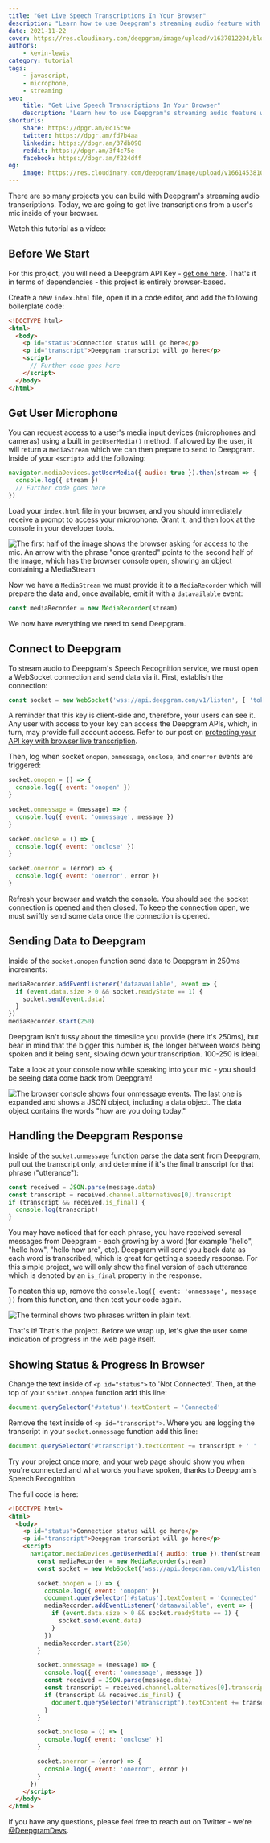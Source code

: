 ```yaml
---
title: "Get Live Speech Transcriptions In Your Browser"
description: "Learn how to use Deepgram's streaming audio feature with one HTML file."
date: 2021-11-22
cover: https://res.cloudinary.com/deepgram/image/upload/v1637012204/blog/2021/11/live-transcription-mic-browser/Get-Live-Speech-Transcriptions-In-Browser%402x.jpg
authors:
    - kevin-lewis
category: tutorial
tags:
    - javascript,
    - microphone,
    - streaming
seo:
    title: "Get Live Speech Transcriptions In Your Browser"
    description: "Learn how to use Deepgram's streaming audio feature with one HTML file."
shorturls:
    share: https://dpgr.am/0c15c9e
    twitter: https://dpgr.am/fd7b4aa
    linkedin: https://dpgr.am/37db098
    reddit: https://dpgr.am/3f4c75e
    facebook: https://dpgr.am/f224dff
og:
    image: https://res.cloudinary.com/deepgram/image/upload/v1661453810/blog/live-transcription-mic-browser/ograph.png
---
```


There are so many projects you can build with Deepgram's streaming audio transcriptions. Today, we are going to get live transcriptions from a user's mic inside of your browser.

Watch this tutorial as a video:

<youtube id="kIyPX16zuQY"></youtube>

## Before We Start

For this project, you will need a Deepgram API Key - [get one here](https://console.deepgram.com/signup?jump=keys). That's it in terms of dependencies - this project is entirely browser-based.

Create a new `index.html` file, open it in a code editor, and add the following boilerplate code:

```html
<!DOCTYPE html>
<html>
  <body>
    <p id="status">Connection status will go here</p>
    <p id="transcript">Deepgram transcript will go here</p>
    <script>
      // Further code goes here
    </script>
  </body>
</html>
```

## Get User Microphone

You can request access to a user's media input devices (microphones and cameras) using a built in `getUserMedia()` method. If allowed by the user, it will return a `MediaStream` which we can then prepare to send to Deepgram. Inside of your `<script>` add the following:

```js
navigator.mediaDevices.getUserMedia({ audio: true }).then(stream => {
  console.log({ stream })
  // Further code goes here
})
```

Load your `index.html` file in your browser, and you should immediately receive a prompt to access your microphone. Grant it, and then look at the console in your developer tools.

![The first half of the image shows the browser asking for access to the mic. An arrow with the phrase "once granted" points to the second half of the image, which has the browser console open, showing an object containing a MediaStream](https://res.cloudinary.com/deepgram/image/upload/v1637186575/blog/2021/11/live-transcription-mic-browser/granting-mic.png)

Now we have a `MediaStream` we must provide it to a `MediaRecorder` which will prepare the data and, once available, emit it with a `datavailable` event:

```js
const mediaRecorder = new MediaRecorder(stream)
```

We now have everything we need to send Deepgram.

## Connect to Deepgram

To stream audio to Deepgram's Speech Recognition service, we must open a WebSocket connection and send data via it. First, establish the connection:

```js
const socket = new WebSocket('wss://api.deepgram.com/v1/listen', [ 'token', 'YOUR_DEEPGRAM_API_KEY' ])
```

<Alert type="warning">
A reminder that this key is client-side and, therefore, your users can see it. Any user with access to your key can access the Deepgram APIs, which, in turn, may provide full account access. Refer to our post on <a href="https://developers.deepgram.com/blog/2022/01/protecting-api-key/">protecting your API key with browser live transcription</a>.
</Alert>

Then, log when socket `onopen`, `onmessage`, `onclose`, and `onerror` events are triggered:

```js
socket.onopen = () => {
  console.log({ event: 'onopen' })
}

socket.onmessage = (message) => {
  console.log({ event: 'onmessage', message })
}

socket.onclose = () => {
  console.log({ event: 'onclose' })
}

socket.onerror = (error) => {
  console.log({ event: 'onerror', error })
}
```

Refresh your browser and watch the console. You should see the socket connection is opened and then closed. To keep the connection open, we must swiftly send some data once the connection is opened.

## Sending Data to Deepgram

Inside of the `socket.onopen` function send data to Deepgram in 250ms increments:

```js
mediaRecorder.addEventListener('dataavailable', event => {
  if (event.data.size > 0 && socket.readyState == 1) {
    socket.send(event.data)
  }
})
mediaRecorder.start(250)
```

Deepgram isn't fussy about the timeslice you provide (here it's 250ms), but bear in mind that the bigger this number is, the longer between words being spoken and it being sent, slowing down your transcription. 100-250 is ideal.

Take a look at your console now while speaking into your mic - you should be seeing data come back from Deepgram!

![The browser console shows four onmessage events. The last one is expanded and shows a JSON object, including a data object. The data object contains the words "how are you doing today."](https://res.cloudinary.com/deepgram/image/upload/v1635938341/blog/2021/11/live-transcription-mic-browser/onmessage.png)

## Handling the Deepgram Response

Inside of the `socket.onmessage` function parse the data sent from Deepgram, pull out the transcript only, and determine if it's the final transcript for that phrase ("utterance"):

```js
const received = JSON.parse(message.data)
const transcript = received.channel.alternatives[0].transcript
if (transcript && received.is_final) {
  console.log(transcript)
}
```

You may have noticed that for each phrase, you have received several messages from Deepgram - each growing by a word (for example "hello", "hello how", "hello how are", etc). Deepgram will send you back data as each word is transcribed, which is great for getting a speedy response. For this simple project, we will only show the final version of each utterance which is denoted by an `is_final` property in the response.

To neaten this up, remove the `console.log({ event: 'onmessage', message })` from this function, and then test your code again.

![The terminal shows two phrases written in plain text.](https://res.cloudinary.com/deepgram/image/upload/v1635938773/blog/2021/11/live-transcription-mic-browser/is_final-log.png)

That's it! That's the project. Before we wrap up, let's give the user some indication of progress in the web page itself.

## Showing Status & Progress In Browser

Change the text inside of `<p id="status">` to 'Not Connected'. Then, at the top of your `socket.onopen` function add this line:

```js
document.querySelector('#status').textContent = 'Connected'
```

Remove the text inside of `<p id="transcript">`. Where you are logging the transcript in your `socket.onmessage` function add this line:

```js
document.querySelector('#transcript').textContent += transcript + ' '
```

Try your project once more, and your web page should show you when you're connected and what words you have spoken, thanks to Deepgram's Speech Recognition.

The full code is here:

```html
<!DOCTYPE html>
<html>
  <body>
    <p id="status">Connection status will go here</p>
    <p id="transcript">Deepgram transcript will go here</p>
    <script>
      navigator.mediaDevices.getUserMedia({ audio: true }).then(stream => {
        const mediaRecorder = new MediaRecorder(stream)
        const socket = new WebSocket('wss://api.deepgram.com/v1/listen', [ 'token', 'YOUR_DEEPGRAM_API_KEY' ])

        socket.onopen = () => {
          console.log({ event: 'onopen' })
          document.querySelector('#status').textContent = 'Connected'
          mediaRecorder.addEventListener('dataavailable', event => {
            if (event.data.size > 0 && socket.readyState == 1) {
              socket.send(event.data)
            }
          })
          mediaRecorder.start(250)
        }

        socket.onmessage = (message) => {
          console.log({ event: 'onmessage', message })
          const received = JSON.parse(message.data)
          const transcript = received.channel.alternatives[0].transcript
          if (transcript && received.is_final) {
            document.querySelector('#transcript').textContent += transcript + ' '
          }
        }

        socket.onclose = () => {
          console.log({ event: 'onclose' })
        }

        socket.onerror = (error) => {
          console.log({ event: 'onerror', error })
        }
      })
    </script>
  </body>
</html>
```

If you have any questions, please feel free to reach out on Twitter - we're [@DeepgramDevs](https://twitter.com/DeepgramDevs).

